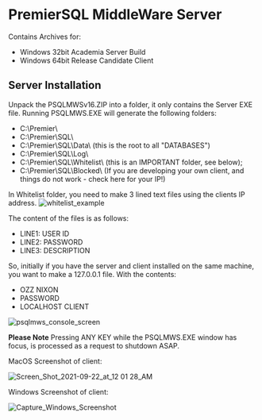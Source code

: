 # PremierSQL MiddleWare Server

Contains Archives for:
* Windows 32bit Academia Server Build
* Windows 64bit Release Candidate Client

## Server Installation

Unpack the PSQLMWSv16.ZIP into a folder, it only contains the Server EXE file.
Running PSQLMWS.EXE will generate the following folders:

* C:\Premier\
* C:\Premier\SQL\
* C:\Premier\SQL\Data\       (this is the root to all "DATABASES")
* C:\Premier\SQL\Log\
* C:\Premier\SQL\Whitelist\  (this is an IMPORTANT folder, see below);
* C:\Premier\SQL\Blocked\    (If you are developing your own client, and things do not work - check here for your IP!)

In Whitelist folder, you need to make 3 lined text files using the clients IP address.
![whitelist_example](https://user-images.githubusercontent.com/13199666/134448332-18541ad2-344c-43ac-8ef1-05a065203d63.png)

The content of the files is as follows:
* LINE1: USER ID
* LINE2: PASSWORD
* LINE3: DESCRIPTION

So, initially if you have the server and client installed on the same machine, you want to make a 127.0.0.1 file.
With the contents:
* OZZ NIXON
* PASSWORD
* LOCALHOST CLIENT

![psqlmws_console_screen](https://user-images.githubusercontent.com/13199666/134449512-1be50992-336a-453d-bce2-058294cc3d13.png)


__Please Note__ Pressing ANY KEY while the PSQLMWS.EXE window has focus, is processed as a request to shutdown ASAP.

MacOS Screenshot of client:

![Screen_Shot_2021-09-22_at_12 01 28_AM](https://user-images.githubusercontent.com/13199666/134449851-a2d8a052-b867-44fc-85e9-506c4333cb3d.png)

Windows Screenshot of client:

![Capture_Windows_Screenshot](https://user-images.githubusercontent.com/13199666/134449951-cdba580a-edfd-4ab2-a769-8617f2e07a9f.png)
